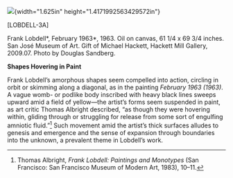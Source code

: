 ![](media/image1.png){width="1.625in" height="1.4171992563429572in"}

\[LOBDELL-3A\]

Frank Lobdell*, February 1963*, 1963. Oil on canvas, 61 1/4 x 69 3/4 inches. San José Museum of Art. Gift of Michael Hackett, Hackett Mill Gallery, 2009.07. Photo by Douglas Sandberg.

**Shapes Hovering in Paint**

Frank Lobdell’s amorphous shapes seem compelled into action, circling in orbit or skimming along a diagonal, as in the painting *February 1963 (1963)*. A vague womb- or podlike body inscribed with heavy black lines sweeps upward amid a field of yellow—the artist’s forms seem suspended in paint, as art critic Thomas Albright described, “as though they were hovering within, gliding through or struggling for release from some sort of engulfing amniotic fluid.”[^1] Such movement amid the artist’s thick surfaces alludes to genesis and emergence and the sense of expansion through boundaries into the unknown, a prevalent theme in Lobdell’s work.

[^1]: Thomas Albright, *Frank Lobdell: Paintings and Monotypes* (San Francisco: San Francisco Museum of Modern Art, 1983), 10–11.
